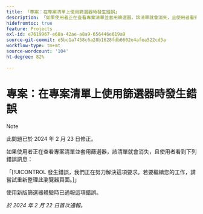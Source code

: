 ```yaml
---
title: 「專案：在專案清單上使用篩選器時發生錯誤」
description: 「如果使用者正在查看專案清單並套用篩選器，該清單就會消失，且使用者看到錯誤訊息。」
hidefromtoc: true
feature: Projects
exl-id: e7619967-e68a-42ae-a8a9-656446e619a9
source-git-commit: e5bc1a7458c6a28b1628fdb6602e4afea522cd5a
workflow-type: tm+mt
source-wordcount: '104'
ht-degree: 82%

---
```



# 專案：在專案清單上使用篩選器時發生錯誤


>[!NOTE]
>
>此問題已於 2024 年 2 月 23 日修正。

如果使用者正在查看專案清單並套用篩選器，該清單就會消失，且使用者看到下列錯誤訊息：

「[!UICONTROL 發生錯誤，我們正在努力解決這項要求。若要繼續您的工作，請嘗試重新整理此瀏覽器頁面。]」

使用新版篩選器體驗時已通報這項錯誤。

_於 2024 年 2 月 22 日首次通報。_
